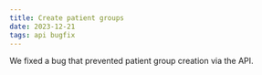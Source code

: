 ```yaml
---
title: Create patient groups 
date: 2023-12-21
tags: api bugfix
---
```


We fixed a bug that prevented patient group creation via the API. 
